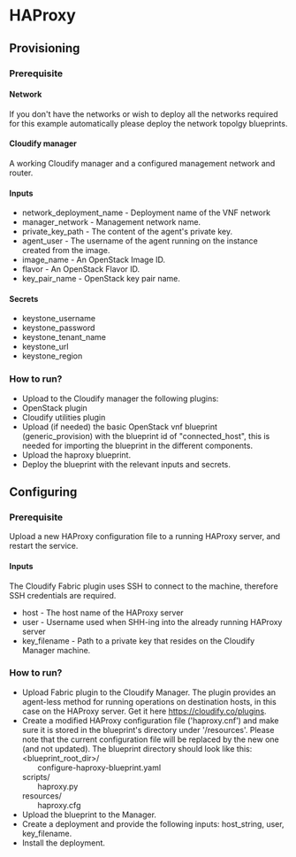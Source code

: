 # HAProxy
## Provisioning
### Prerequisite
#### Network
If you don't have the networks or wish to deploy all the networks required for this
example automatically please deploy the network topolgy blueprints.
#### Cloudify manager
A working Cloudify manager and a configured management network and router.
#### Inputs
* network_deployment_name - Deployment name of the VNF network
* manager_network - Management network name.
* private_key_path - The content of the agent's private key.
* agent_user - The username of the agent running on the instance created from the image.
* image_name - An OpenStack Image ID.
* flavor - An OpenStack Flavor ID.
* key_pair_name - OpenStack key pair name.
#### Secrets
* keystone_username
* keystone_password
* keystone_tenant_name
* keystone_url
* keystone_region

### How to run?
* Upload to the Cloudify manager the following plugins:
 * OpenStack plugin
 * Cloudify utilities plugin
* Upload (if needed) the basic OpenStack vnf blueprint (generic_provision) with the blueprint id of "connected_host",
 this is needed for importing the blueprint in the different components.
* Upload the haproxy blueprint.
* Deploy the blueprint with the relevant inputs and secrets.

## Configuring
### Prerequisite
Upload a new HAProxy configuration file to a running HAProxy server, and restart the service.

#### Inputs
The Cloudify Fabric plugin uses SSH to connect to the machine, therefore SSH credentials are required.
* host - The host name of the HAProxy server
* user - Username used when SHH-ing into the already running HAProxy server
* key_filename - Path to a private key that resides on the Cloudify Manager machine.

### How to run?
* Upload Fabric plugin to the Cloudify Manager. The plugin provides an agent-less method for running operations on destination hosts, in this case on the HAProxy server. Get it here https://cloudify.co/plugins.
* Create a modified HAProxy configuration file ('haproxy.cnf') and make sure it is stored in the blueprint's directory under '/resources'. Please note that the current configuration file will be replaced by the new one (and not updated).
The blueprint directory should look like this:
<br /><blueprint_root_dir>/
<br />&nbsp;&nbsp;&nbsp;&nbsp;&nbsp;&nbsp;	configure-haproxy-blueprint.yaml
<br />	scripts/
<br />&nbsp;&nbsp;&nbsp;&nbsp;&nbsp;&nbsp;	haproxy.py
<br />	resources/
<br />&nbsp;&nbsp;&nbsp;&nbsp;&nbsp;&nbsp;	haproxy.cfg
* Upload the blueprint to the Manager.
* Create a deployment and provide the following inputs: host_string, user, key_filename.
* Install the deployment.
